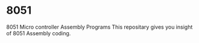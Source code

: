 # 8051
8051 Micro controller Assembly Programs
This repositary gives you insight of 8051 Assembly coding.

